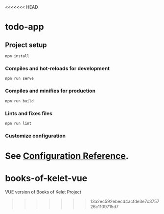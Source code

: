 <<<<<<< HEAD
# todo-app

## Project setup
```
npm install
```

### Compiles and hot-reloads for development
```
npm run serve
```

### Compiles and minifies for production
```
npm run build
```

### Lints and fixes files
```
npm run lint
```

### Customize configuration
See [Configuration Reference](https://cli.vuejs.org/config/).
=======
# books-of-kelet-vue
VUE version of Books of Kelet Project
>>>>>>> 13a2ec592ebecd4acfde3e7c375726c1109715d7
